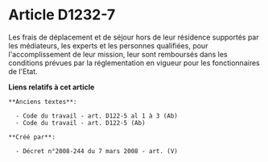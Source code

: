 # Article D1232-7

Les frais de déplacement et de séjour hors de leur résidence supportés par les médiateurs, les experts et les personnes
qualifiées, pour l'accomplissement de leur mission, leur sont remboursés dans les conditions prévues par la réglementation en
vigueur pour les fonctionnaires de l'Etat.

**Liens relatifs à cet article**

	**Anciens textes**:

	  - Code du travail - art. D122-5 al 1 à 3 (Ab)
	  - Code du travail - art. D122-5 (Ab)

	**Créé par**:

	  - Décret n°2008-244 du 7 mars 2008 - art. (V)
